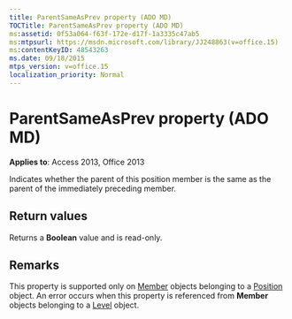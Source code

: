 ```yaml
---
title: ParentSameAsPrev property (ADO MD)
TOCTitle: ParentSameAsPrev property (ADO MD)
ms:assetid: 0f53a064-f63f-172e-d17f-1a3335c47ab5
ms:mtpsurl: https://msdn.microsoft.com/library/JJ248863(v=office.15)
ms:contentKeyID: 48543263
ms.date: 09/18/2015
mtps_version: v=office.15
localization_priority: Normal
---
```


# ParentSameAsPrev property (ADO MD)


**Applies to**: Access 2013, Office 2013

Indicates whether the parent of this position member is the same as the parent of the immediately preceding member.

## Return values

Returns a **Boolean** value and is read-only.

## Remarks

This property is supported only on [Member](member-object-ado-md.md) objects belonging to a [Position](position-object-ado-md.md) object. An error occurs when this property is referenced from **Member** objects belonging to a [Level](level-object-ado-md.md) object.

